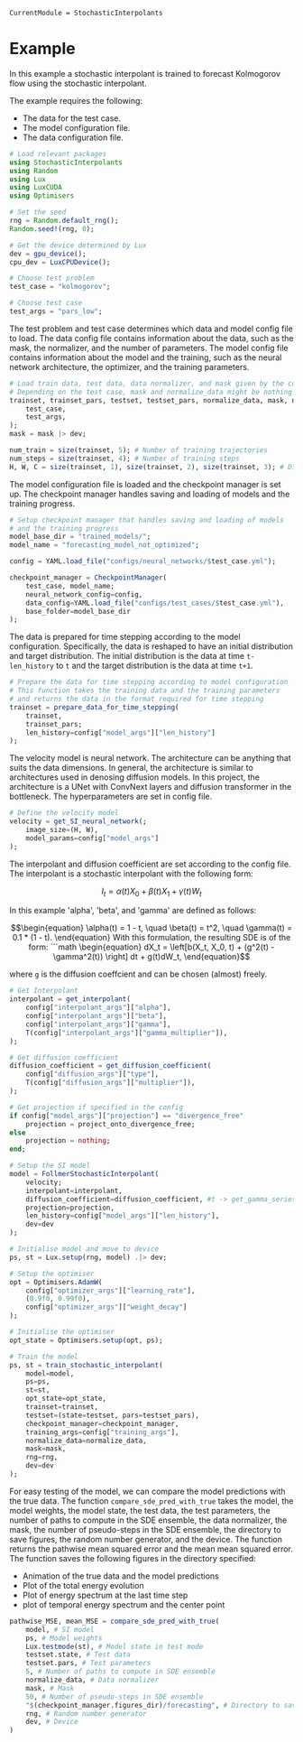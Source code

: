 ```@meta
CurrentModule = StochasticInterpolants
```

# Example

In this example a stochastic interpolant is trained to forecast Kolmogorov flow using the stochastic interpolant.

The example requires the following:
+ The data for the test case.
+ The model configuration file.
+ The data configuration file.


```julia
# Load relevant packages
using StochasticInterpolants
using Random
using Lux
using LuxCUDA
using Optimisers

# Set the seed
rng = Random.default_rng();
Random.seed!(rng, 0);

# Get the device determined by Lux
dev = gpu_device();
cpu_dev = LuxCPUDevice();

# Choose test problem
test_case = "kolmogorov";

# Choose test case
test_args = "pars_low";
```

The test problem and test case determines which data and model config file to load. The data config file contains information about the data, such as the mask, the normalizer, and the number of parameters. The model config file contains information about the model and the training, such as the neural network architecture, the optimizer, and the training parameters.

```julia
# Load train data, test data, data normalizer, and mask given by the config file
# Depending on the test case, mask and normalize_data might be nothing
trainset, trainset_pars, testset, testset_pars, normalize_data, mask, num_pars = load_test_case_data(
    test_case, 
    test_args,
);
mask = mask |> dev;

num_train = size(trainset, 5); # Number of training trajectories
num_steps = size(trainset, 4); # Number of training steps
H, W, C = size(trainset, 1), size(trainset, 2), size(trainset, 3); # Dimensions of the data
```

The model configuration file is loaded and the checkpoint manager is set up. The checkpoint manager handles saving and loading of models and the training progress. 

```julia
# Setup checkpoint manager that handles saving and loading of models
# and the training progress
model_base_dir = "trained_models/";
model_name = "forecasting_model_not_optimized";

config = YAML.load_file("configs/neural_networks/$test_case.yml");

checkpoint_manager = CheckpointManager(
    test_case, model_name; 
    neural_network_config=config, 
    data_config=YAML.load_file("configs/test_cases/$test_case.yml"),
    base_folder=model_base_dir
);
```

The data is prepared for time stepping according to the model configuration. Specifically, the data is reshaped to have an initial distribution and target distribution. The initial distribution is the data at time `t-len_history` to `t` and the target distribution is the data at time `t+1`. 

```julia
# Prepare the data for time stepping according to model configuration
# This function takes the training data and the training parameters
# and returns the data in the format required for time stepping
trainset = prepare_data_for_time_stepping(  
    trainset,
    trainset_pars;
    len_history=config["model_args"]["len_history"]
);
```

The velocity model is neural network. The architecture can be anything that suits the data dimensions. In general, the architecture is similar to architectures used in denosing diffusion models. In this project, the architecture is a UNet with ConvNext layers and diffusion transformer in the bottleneck. The hyperparameters are set in config file.  
```julia
# Define the velocity model
velocity = get_SI_neural_network(;
    image_size=(H, W),
    model_params=config["model_args"]
);
```

The interpolant and diffusion coefficient are set according to the config file. The interpolant is a stochastic interpolant with the following form:
```math
\begin{equation}
    I_t = \alpha(t)X_0 + \beta(t)X_1 + \gamma(t)W_t
\end{equation}
```
In this example 'alpha', 'beta', and 'gamma' are defined as follows:
```math
\begin{equation}
    \alpha(t) = 1 - t, \quad \beta(t) = t^2, \quad \gamma(t) = 0.1 * (1 - t).
\end{equation}
With this formulation, the resulting SDE is of the form:
```math
\begin{equation}
    dX_t = \left[b(X_t, X_0, t) + (g^2(t) - \gamma^2(t)) \right] dt + g(t)dW_t,
\end{equation}
```
where `g` is the diffusion coeffcient and can be chosen (almost) freely. 

```julia
# Get Interpolant
interpolant = get_interpolant(
    config["interpolant_args"]["alpha"],
    config["interpolant_args"]["beta"],
    config["interpolant_args"]["gamma"],
    T(config["interpolant_args"]["gamma_multiplier"]),
);

# Get diffusion coefficient
diffusion_coefficient = get_diffusion_coefficient(
    config["diffusion_args"]["type"],
    T(config["diffusion_args"]["multiplier"]),
);

# Get projection if specified in the config
if config["model_args"]["projection"] == "divergence_free"
    projection = project_onto_divergence_free;
else
    projection = nothing;
end;
```


```julia
# Setup the SI model
model = FollmerStochasticInterpolant(
    velocity; 
    interpolant=interpolant,
    diffusion_coefficient=diffusion_coefficient, #t -> get_gamma_series(t, coefs[3, :]), #diffusion_coefficient,
    projection=projection,
    len_history=config["model_args"]["len_history"],
    dev=dev
);

# Initialise model and move to device
ps, st = Lux.setup(rng, model) .|> dev;

# Setup the optimiser
opt = Optimisers.AdamW(
    config["optimizer_args"]["learning_rate"], 
    (0.9f0, 0.99f0), 
    config["optimizer_args"]["weight_decay"]
);

# Initialise the optimiser
opt_state = Optimisers.setup(opt, ps);
```

```julia
# Train the model
ps, st = train_stochastic_interpolant(
    model=model,
    ps=ps,
    st=st,
    opt_state=opt_state,
    trainset=trainset, 
    testset=(state=testset, pars=testset_pars),
    checkpoint_manager=checkpoint_manager,
    training_args=config["training_args"],
    normalize_data=normalize_data,
    mask=mask,  
    rng=rng,
    dev=dev
);
```

For easy testing of the model, we can compare the model predictions with the true data. The function `compare_sde_pred_with_true` takes the model, the model weights, the model state, the test data, the test parameters, the number of paths to compute in the SDE ensemble, the data normalizer, the mask, the number of pseudo-steps in the SDE ensemble, the directory to save figures, the random number generator, and the device. The function returns the pathwise mean squared error and the mean mean squared error. The function saves the following figures in the directory specified:
+ Animation of the true data and the model predictions
+ Plot of the total energy evolution
+ Plot of energy spectrum at the last time step
+ plot of temporal energy spectrum and the center point
```julia
pathwise_MSE, mean_MSE = compare_sde_pred_with_true(
    model, # SI model
    ps, # Model weights
    Lux.testmode(st), # Model state in test mode
    testset.state, # Test data
    testset.pars, # Test parameters
    5, # Number of paths to compute in SDE ensemble
    normalize_data, # Data normalizer
    mask, # Mask
    50, # Number of pseudo-steps in SDE ensemble
    "$(checkpoint_manager.figures_dir)/forecasting", # Directory to save figures
    rng, # Random number generator
    dev, # Device
)
```